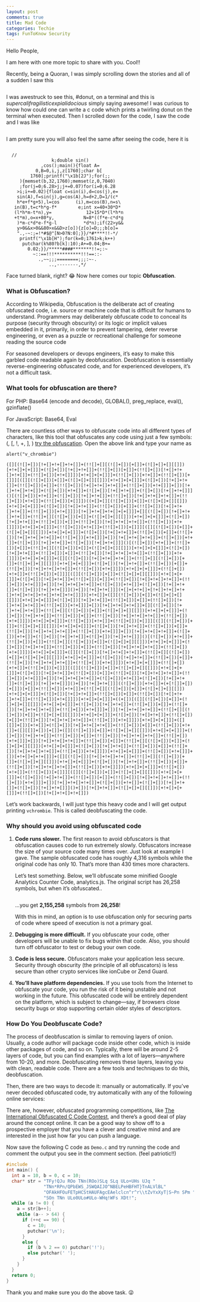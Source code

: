 ```yaml
---
layout: post
comments: true
title: Mad Code
categories: Techie
tags: FunToKnow Security
---
```

Hello People,

I am here with one more topic to share with you. Cool!!

Recently, being a Quoran, I was simply scrolling down the stories and all of a sudden I saw this

<p align="center">
  <img title="on the terminal" src="/blog/public/img/mad-code1.gif" alt="">
</p>

I was awestruck to see this, #donut, on a terminal and this is *supercalifragilisticexpialidocious* simply saying awesome! I was curious to know how could one can write a c code which prints a twirling donut on the terminal when executed. Then I scrolled down for the code, I saw the code and I was like

<p align="center">
  <img src="/blog/public/img/mad-code2.gif" alt="">
</p>

I am pretty sure you will also feel the same after seeing the code, here it is

```

  //
                 k;double sin()
             ,cos();main(){float A=
           0,B=0,i,j,z[1760];char b[
         1760];printf("\x1b[2J");for(;;
     ){memset(b,32,1760);memset(z,0,7040)
     ;for(j=0;6.28>j;j+=0.07)for(i=0;6.28
    >i;i+=0.02){float c=sin(i),d=cos(j),e=
    sin(A),f=sin(j),g=cos(A),h=d+2,D=1/(c*                
    h*e+f*g+5),l=cos      (i),m=cos(B),n=s\
   in(B),t=c*h*g-f*        e;int x=40+30*D*
   (l*h*m-t*n),y=             12+15*D*(l*h*n
   +t*m),o=x+80*y,           N=8*((f*e-c*d*g
    )*m-c*d*e-f*g-l          *d*n);if(22>y&&
    y>0&&x>0&&80>x&&D>z[o]){z[o]=D;;;b[o]=
    ".,-~:;=!*#$@"[N>0?N:0];}}/*#****!!-*/
     printf("\x1b[H");for(k=0;1761>k;k++)
      putchar(k%80?b[k]:10);A+=0.04;B+=
        0.02;}}/*****####*******!!=;:~
          ~::==!!!**********!!!==::-
            .,~~;;;========;;;:~-.
                ..,--------,*/
```
Face turned blank, right? 😂  Now here comes our topic **Obfuscation**.

### What is Obfuscation?
According to Wikipedia, Obfuscation is the deliberate act of creating obfuscated code, i.e. source or machine code that is difficult for humans to understand.  Programmers may deliberately obfuscate code to conceal its purpose (security through obscurity) or its logic or implicit values embedded in it, primarily, in order to prevent tampering, deter reverse engineering, or even as a puzzle or recreational challenge for someone reading the source code

For seasoned developers or devops engineers, it’s easy to make this garbled code readable again by deobfuscation. Deobfuscation is essentially reverse-engineering obfuscated code, and for experienced developers, it’s not a difficult task.

### What tools for obfuscation are there?
For PHP:  Base64 (encode and decode), GLOBAL(), preg_replace, eval(), gzinflate()

For JavaScript:  Base64, Eval

There are countless other ways to obfuscate code into all different types of characters, like this tool that obfuscates any code using just a few symbols: (, [, !, +, ], )  [try the obfuscation](http://discogscounter.getfreehosting.co.uk/js-noalnum_com.php?ckattempt=2&i=2). Open the above link and type your name as

```
alert("v_chrombie")
```
```
([][(![]+[])[!+[]+!+[]+!+[]]+(!![]+[][(![]+[])[+[]]+(![]+[]+[][[]])[+!+[]+[+[]]]+(![]+[])[!+[]+!+[]]+(!![]+[])[+[]]+(!![]+[])[!+[]+!+[]+!+[]]+(!![]+[])[+!+[]]])[+!+[]+[+[]]]+(!![]+[])[+!+[]]+(!![]+[])[+[]]][([][(![]+[])[+[]]+(![]+[]+[][[]])[+!+[]+[+[]]]+(![]+[])[!+[]+!+[]]+(!![]+[])[+[]]+(!![]+[])[!+[]+!+[]+!+[]]+(!![]+[])[+!+[]]]+[])[!+[]+!+[]+!+[]]+(![]+[])[+!+[]]+(![]+[])[!+[]+!+[]]+(![]+[])[!+[]+!+[]]]()[(![]+[])[+!+[]]+(![]+[])[!+[]+!+[]]+(!![]+[])[!+[]+!+[]+!+[]]+(!![]+[])[+!+[]]+(!![]+[])[+[]]])((+[]+[][(![]+[])[+[]]+(![]+[]+[][[]])[+!+[]+[+[]]]+(![]+[])[!+[]+!+[]]+(!![]+[])[+[]]+(!![]+[])[!+[]+!+[]+!+[]]+(!![]+[])[+!+[]]])[!+[]+!+[]+!+[]+[+[]]]+[][(![]+[])[!+[]+!+[]+!+[]]+(!![]+[][(![]+[])[+[]]+(![]+[]+[][[]])[+!+[]+[+[]]]+(![]+[])[!+[]+!+[]]+(!![]+[])[+[]]+(!![]+[])[!+[]+!+[]+!+[]]+(!![]+[])[+!+[]]])[+!+[]+[+[]]]+(!![]+[])[+!+[]]+(!![]+[])[+[]]][([][(![]+[])[+[]]+(![]+[]+[][[]])[+!+[]+[+[]]]+(![]+[])[!+[]+!+[]]+(!![]+[])[+[]]+(!![]+[])[!+[]+!+[]+!+[]]+(!![]+[])[+!+[]]]+[])[!+[]+!+[]+!+[]]+(![]+[])[+!+[]]+(![]+[])[!+[]+!+[]]+(![]+[])[!+[]+!+[]]]()[(![]+[])[+!+[]]+(!![]+[])[+[]]+(!![]+[][(![]+[])[+[]]+(![]+[]+[][[]])[+!+[]+[+[]]]+(![]+[])[!+[]+!+[]]+(!![]+[])[+[]]+(!![]+[])[!+[]+!+[]+!+[]]+(!![]+[])[+!+[]]])[+!+[]+[+[]]]+([][(![]+[])[!+[]+!+[]+!+[]]+(!![]+[][(![]+[])[+[]]+(![]+[]+[][[]])[+!+[]+[+[]]]+(![]+[])[!+[]+!+[]]+(!![]+[])[+[]]+(!![]+[])[!+[]+!+[]+!+[]]+(!![]+[])[+!+[]]])[+!+[]+[+[]]]+(!![]+[])[+!+[]]+(!![]+[])[+[]]][([][(![]+[])[+[]]+(![]+[]+[][[]])[+!+[]+[+[]]]+(![]+[])[!+[]+!+[]]+(!![]+[])[+[]]+(!![]+[])[!+[]+!+[]+!+[]]+(!![]+[])[+!+[]]]+[])[!+[]+!+[]+!+[]]+(![]+[])[+!+[]]+(![]+[])[!+[]+!+[]]+(![]+[])[!+[]+!+[]]]()+[])[!+[]+!+[]]](+[]+[+!+[]+[!+[]+!+[]+!+[]+!+[]+!+[]+!+[]+!+[]+!+[]]])[+!+[]]+([][(![]+[])[+[]]+(![]+[]+[][[]])[+!+[]+[+[]]]+(![]+[])[!+[]+!+[]]+(!![]+[])[+[]]+(!![]+[])[!+[]+!+[]+!+[]]+(!![]+[])[+!+[]]]+[])[!+[]+!+[]+!+[]]+[][(![]+[])[!+[]+!+[]+!+[]]+(!![]+[][(![]+[])[+[]]+(![]+[]+[][[]])[+!+[]+[+[]]]+(![]+[])[!+[]+!+[]]+(!![]+[])[+[]]+(!![]+[])[!+[]+!+[]+!+[]]+(!![]+[])[+!+[]]])[+!+[]+[+[]]]+(!![]+[])[+!+[]]+(!![]+[])[+[]]][([][(![]+[])[+[]]+(![]+[]+[][[]])[+!+[]+[+[]]]+(![]+[])[!+[]+!+[]]+(!![]+[])[+[]]+(!![]+[])[!+[]+!+[]+!+[]]+(!![]+[])[+!+[]]]+[])[!+[]+!+[]+!+[]]+(![]+[])[+!+[]]+(![]+[])[!+[]+!+[]]+(![]+[])[!+[]+!+[]]]()[(![]+[])[+!+[]]+(!![]+[])[+[]]+(!![]+[][(![]+[])[+[]]+(![]+[]+[][[]])[+!+[]+[+[]]]+(![]+[])[!+[]+!+[]]+(!![]+[])[+[]]+(!![]+[])[!+[]+!+[]+!+[]]+(!![]+[])[+!+[]]])[+!+[]+[+[]]]+([][(![]+[])[!+[]+!+[]+!+[]]+(!![]+[][(![]+[])[+[]]+(![]+[]+[][[]])[+!+[]+[+[]]]+(![]+[])[!+[]+!+[]]+(!![]+[])[+[]]+(!![]+[])[!+[]+!+[]+!+[]]+(!![]+[])[+!+[]]])[+!+[]+[+[]]]+(!![]+[])[+!+[]]+(!![]+[])[+[]]][([][(![]+[])[+[]]+(![]+[]+[][[]])[+!+[]+[+[]]]+(![]+[])[!+[]+!+[]]+(!![]+[])[+[]]+(!![]+[])[!+[]+!+[]+!+[]]+(!![]+[])[+!+[]]]+[])[!+[]+!+[]+!+[]]+(![]+[])[+!+[]]+(![]+[])[!+[]+!+[]]+(![]+[])[!+[]+!+[]]]()+[])[!+[]+!+[]]]((![]+[])[+!+[]]+(+[![]]+[])[+[]])[+[]]+(!![]+[])[+!+[]]+(!![]+[][(![]+[])[+[]]+(![]+[]+[][[]])[+!+[]+[+[]]]+(![]+[])[!+[]+!+[]]+(!![]+[])[+[]]+(!![]+[])[!+[]+!+[]+!+[]]+(!![]+[])[+!+[]]])[+!+[]+[+[]]]+((+[])[([][(![]+[])[+[]]+(![]+[]+[][[]])[+!+[]+[+[]]]+(![]+[])[!+[]+!+[]]+(!![]+[])[+[]]+(!![]+[])[!+[]+!+[]+!+[]]+(!![]+[])[+!+[]]]+[])[!+[]+!+[]+!+[]]+(!![]+[][(![]+[])[+[]]+(![]+[]+[][[]])[+!+[]+[+[]]]+(![]+[])[!+[]+!+[]]+(!![]+[])[+[]]+(!![]+[])[!+[]+!+[]+!+[]]+(!![]+[])[+!+[]]])[+!+[]+[+[]]]+([][[]]+[])[+!+[]]+(![]+[])[!+[]+!+[]+!+[]]+(!![]+[])[+[]]+(!![]+[])[+!+[]]+([][[]]+[])[+[]]+([][(![]+[])[+[]]+(![]+[]+[][[]])[+!+[]+[+[]]]+(![]+[])[!+[]+!+[]]+(!![]+[])[+[]]+(!![]+[])[!+[]+!+[]+!+[]]+(!![]+[])[+!+[]]]+[])[!+[]+!+[]+!+[]]+(!![]+[])[+[]]+(!![]+[][(![]+[])[+[]]+(![]+[]+[][[]])[+!+[]+[+[]]]+(![]+[])[!+[]+!+[]]+(!![]+[])[+[]]+(!![]+[])[!+[]+!+[]+!+[]]+(!![]+[])[+!+[]]])[+!+[]+[+[]]]+(!![]+[])[+!+[]]]+[])[+!+[]+[+!+[]]]+([][(![]+[])[!+[]+!+[]+!+[]]+(!![]+[][(![]+[])[+[]]+(![]+[]+[][[]])[+!+[]+[+[]]]+(![]+[])[!+[]+!+[]]+(!![]+[])[+[]]+(!![]+[])[!+[]+!+[]+!+[]]+(!![]+[])[+!+[]]])[+!+[]+[+[]]]+(!![]+[])[+!+[]]+(!![]+[])[+[]]][([][(![]+[])[+[]]+(![]+[]+[][[]])[+!+[]+[+[]]]+(![]+[])[!+[]+!+[]]+(!![]+[])[+[]]+(!![]+[])[!+[]+!+[]+!+[]]+(!![]+[])[+!+[]]]+[])[!+[]+!+[]+!+[]]+(![]+[])[+!+[]]+(![]+[])[!+[]+!+[]]+(![]+[])[!+[]+!+[]]]()+[])[!+[]+!+[]]+(![]+[]+[][[]])[+!+[]+[+[]]]+(!![]+[])[!+[]+!+[]+!+[]])
```

Let’s work backwards, I will just type this heavy code and I will get output printing ```vchrombie```. This is called deobfuscating the code.

### Why should you avoid using obfuscated code

1. **Code runs slower.** The first reason to avoid obfuscators is that obfuscation causes code to run extremely slowly. Obfuscators increase the size of your source code many times over. Just look at example I gave. The sample obfuscated code has roughly 4,316 symbols while the original code has only 10. That’s more than 430 times more characters.

    Let’s test something. Below, we’ll obfuscate some minified Google Analytics Counter Code, analytics.js. The original script has 26,258 symbols, but when it’s obfuscated..

    <p align="center">
      <img src="/blog/public/img/mad-code3.webp" alt="">
    </p>

    ...you get **2,155,258** symbols from **26,258**!

    With this in mind, an option is to use obfuscation only for securing parts of code where speed of execution is not a primary goal.

2. **Debugging is more difficult.** If you obfuscate your code, other developers will be unable to fix bugs within that code. Also, you should turn off obfuscator to test or debug your own code.

3. **Code is less secure.** Obfuscators make your application less secure. Security through obscurity (the principle of all obfuscators) is less secure than other crypto services like ionCube or Zend Guard.

4. **You’ll have platform dependencies.** If you use tools from the Internet to obfuscate your code, you run the risk of it being unstable and not working in the future. This obfuscated code will be entirely dependent on the platform, which is subject to change—say, if browsers close security bugs or stop supporting certain older styles of descriptors.

### How Do You Deobfuscate Code?
The process of deobfuscation is similar to removing layers of onion. Usually, a code author will package code inside other code, which is inside other packages of code, and so on. Typically, there will be around 2-5 layers of code, but you can find examples with a lot of layers—anywhere from 10-20, and more. Deobfuscating removes these layers, leaving you with clean, readable code. There are a few tools and techniques to do this, deobfuscation.

Then, there are two ways to decode it: manually or automatically. If you’ve never decoded obfuscated code, try automatically with any of the following online services:

There are, however, obfuscated programming competitions, like [The International Obfuscated C Code Contest](http://www.ioccc.org/), and there’s a good deal of play around the concept online. It can be a good way to show off to a prospective employer that you have a clever and creative mind and are interested in the just how far you can push a language.



Now save the following C code as `Demo.c`  and try running the code and comment the output you see in the comment section. (feel patriotic!!)

```c
#include
int main() {
  int a = 10, b = 0, c = 10;
  char* str = "TFy!QJu ROo TNn(ROo)SLq SLq ULo+UHs UJq "
              "TNn*RPn/QPbEWS_JSWQAIJO^NBELPeHBFHT}TnALVlBL"
              "OFAkHFOuFETpHCStHAUFAgcEAelclcn^r^r\\tZvYxXyT|S~Pn SPm "
              "SOn TNn ULo0ULo#ULo-WHq!WFs XDt!";
  while (a != 0) {
    a = str[b++];
    while (a-- > 64) {
      if (++c == 90) {
        c = 10;
        putchar('\n');
      }
      else {
        if (b % 2 == 0) putchar('!');
        else putchar(' ');
      }
    }
  }
  return 0;
}
```

Thank you and make sure you do the above task. 😜
